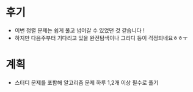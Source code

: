 # 후기
- 이번 정렬 문제는 쉽게 풀고 넘어갈 수 있었던 것 같습니다 !
- 하지만 다음주부터 기다리고 있을 완전탐색이나 그리디 등이 걱정되네요ㅎㅎㅜ

# 계획
- 스터디 문제를 포함해 알고리즘 문제 하루 1,2개 이상 필수로 풀기